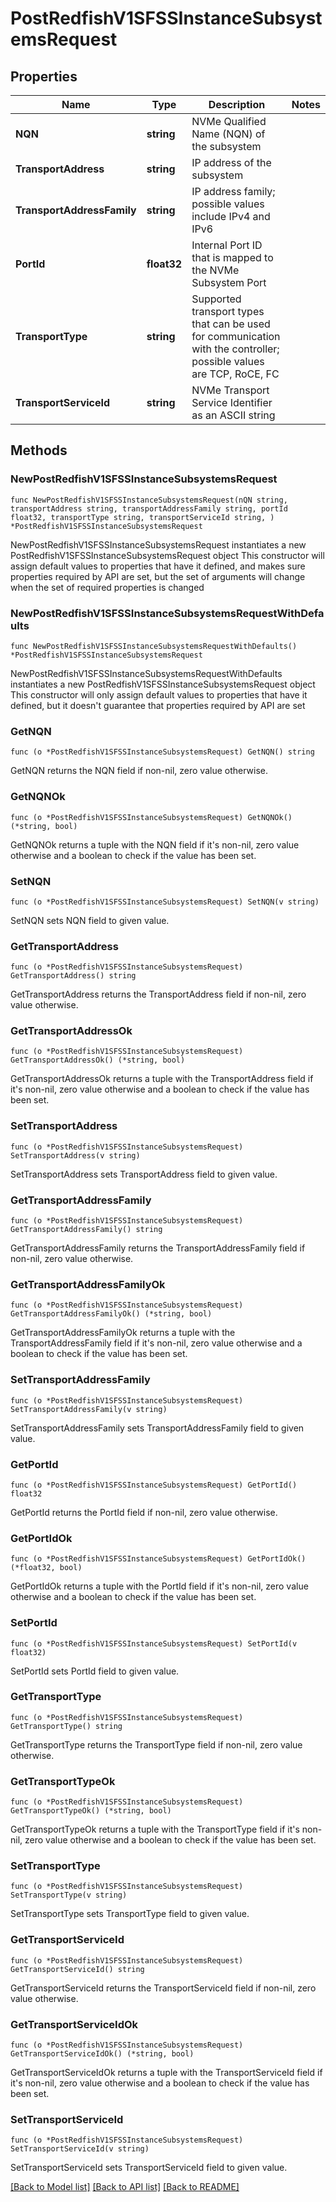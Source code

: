 # PostRedfishV1SFSSInstanceSubsystemsRequest

## Properties

Name | Type | Description | Notes
------------ | ------------- | ------------- | -------------
**NQN** | **string** | NVMe Qualified Name (NQN) of the subsystem | 
**TransportAddress** | **string** | IP address of the subsystem | 
**TransportAddressFamily** | **string** | IP address family; possible values include IPv4 and IPv6 | 
**PortId** | **float32** | Internal Port ID that is mapped to the NVMe Subsystem Port | 
**TransportType** | **string** | Supported transport types that can be used for communication with the controller; possible values are TCP, RoCE, FC | 
**TransportServiceId** | **string** | NVMe Transport Service Identifier as an ASCII string | 

## Methods

### NewPostRedfishV1SFSSInstanceSubsystemsRequest

`func NewPostRedfishV1SFSSInstanceSubsystemsRequest(nQN string, transportAddress string, transportAddressFamily string, portId float32, transportType string, transportServiceId string, ) *PostRedfishV1SFSSInstanceSubsystemsRequest`

NewPostRedfishV1SFSSInstanceSubsystemsRequest instantiates a new PostRedfishV1SFSSInstanceSubsystemsRequest object
This constructor will assign default values to properties that have it defined,
and makes sure properties required by API are set, but the set of arguments
will change when the set of required properties is changed

### NewPostRedfishV1SFSSInstanceSubsystemsRequestWithDefaults

`func NewPostRedfishV1SFSSInstanceSubsystemsRequestWithDefaults() *PostRedfishV1SFSSInstanceSubsystemsRequest`

NewPostRedfishV1SFSSInstanceSubsystemsRequestWithDefaults instantiates a new PostRedfishV1SFSSInstanceSubsystemsRequest object
This constructor will only assign default values to properties that have it defined,
but it doesn't guarantee that properties required by API are set

### GetNQN

`func (o *PostRedfishV1SFSSInstanceSubsystemsRequest) GetNQN() string`

GetNQN returns the NQN field if non-nil, zero value otherwise.

### GetNQNOk

`func (o *PostRedfishV1SFSSInstanceSubsystemsRequest) GetNQNOk() (*string, bool)`

GetNQNOk returns a tuple with the NQN field if it's non-nil, zero value otherwise
and a boolean to check if the value has been set.

### SetNQN

`func (o *PostRedfishV1SFSSInstanceSubsystemsRequest) SetNQN(v string)`

SetNQN sets NQN field to given value.


### GetTransportAddress

`func (o *PostRedfishV1SFSSInstanceSubsystemsRequest) GetTransportAddress() string`

GetTransportAddress returns the TransportAddress field if non-nil, zero value otherwise.

### GetTransportAddressOk

`func (o *PostRedfishV1SFSSInstanceSubsystemsRequest) GetTransportAddressOk() (*string, bool)`

GetTransportAddressOk returns a tuple with the TransportAddress field if it's non-nil, zero value otherwise
and a boolean to check if the value has been set.

### SetTransportAddress

`func (o *PostRedfishV1SFSSInstanceSubsystemsRequest) SetTransportAddress(v string)`

SetTransportAddress sets TransportAddress field to given value.


### GetTransportAddressFamily

`func (o *PostRedfishV1SFSSInstanceSubsystemsRequest) GetTransportAddressFamily() string`

GetTransportAddressFamily returns the TransportAddressFamily field if non-nil, zero value otherwise.

### GetTransportAddressFamilyOk

`func (o *PostRedfishV1SFSSInstanceSubsystemsRequest) GetTransportAddressFamilyOk() (*string, bool)`

GetTransportAddressFamilyOk returns a tuple with the TransportAddressFamily field if it's non-nil, zero value otherwise
and a boolean to check if the value has been set.

### SetTransportAddressFamily

`func (o *PostRedfishV1SFSSInstanceSubsystemsRequest) SetTransportAddressFamily(v string)`

SetTransportAddressFamily sets TransportAddressFamily field to given value.


### GetPortId

`func (o *PostRedfishV1SFSSInstanceSubsystemsRequest) GetPortId() float32`

GetPortId returns the PortId field if non-nil, zero value otherwise.

### GetPortIdOk

`func (o *PostRedfishV1SFSSInstanceSubsystemsRequest) GetPortIdOk() (*float32, bool)`

GetPortIdOk returns a tuple with the PortId field if it's non-nil, zero value otherwise
and a boolean to check if the value has been set.

### SetPortId

`func (o *PostRedfishV1SFSSInstanceSubsystemsRequest) SetPortId(v float32)`

SetPortId sets PortId field to given value.


### GetTransportType

`func (o *PostRedfishV1SFSSInstanceSubsystemsRequest) GetTransportType() string`

GetTransportType returns the TransportType field if non-nil, zero value otherwise.

### GetTransportTypeOk

`func (o *PostRedfishV1SFSSInstanceSubsystemsRequest) GetTransportTypeOk() (*string, bool)`

GetTransportTypeOk returns a tuple with the TransportType field if it's non-nil, zero value otherwise
and a boolean to check if the value has been set.

### SetTransportType

`func (o *PostRedfishV1SFSSInstanceSubsystemsRequest) SetTransportType(v string)`

SetTransportType sets TransportType field to given value.


### GetTransportServiceId

`func (o *PostRedfishV1SFSSInstanceSubsystemsRequest) GetTransportServiceId() string`

GetTransportServiceId returns the TransportServiceId field if non-nil, zero value otherwise.

### GetTransportServiceIdOk

`func (o *PostRedfishV1SFSSInstanceSubsystemsRequest) GetTransportServiceIdOk() (*string, bool)`

GetTransportServiceIdOk returns a tuple with the TransportServiceId field if it's non-nil, zero value otherwise
and a boolean to check if the value has been set.

### SetTransportServiceId

`func (o *PostRedfishV1SFSSInstanceSubsystemsRequest) SetTransportServiceId(v string)`

SetTransportServiceId sets TransportServiceId field to given value.



[[Back to Model list]](../README.md#documentation-for-models) [[Back to API list]](../README.md#documentation-for-api-endpoints) [[Back to README]](../README.md)


